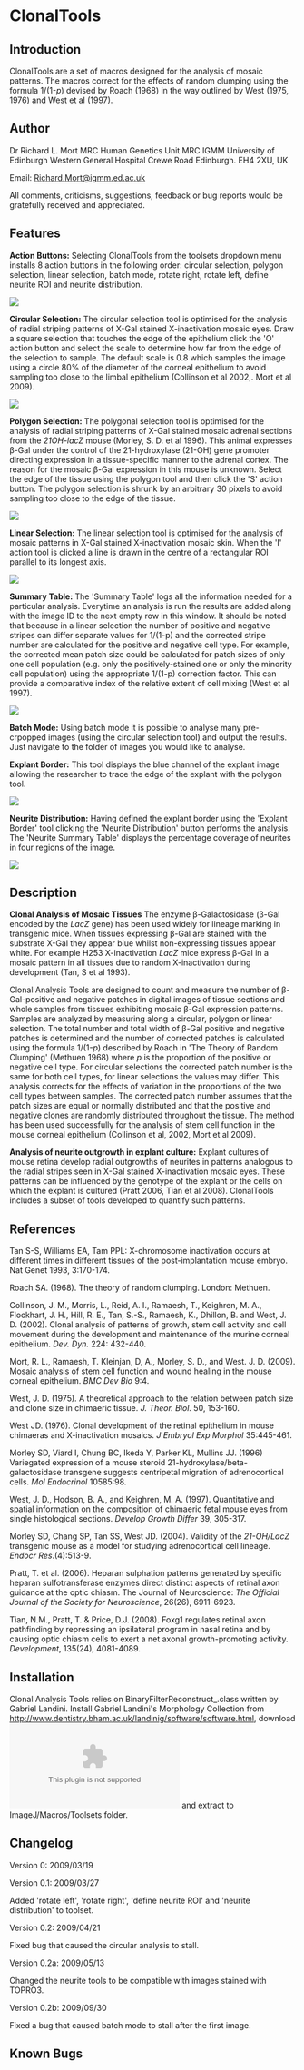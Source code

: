 # ClonalTools

## Introduction

ClonalTools are a set of macros designed for the analysis of mosaic
patterns. The macros correct for the effects of random clumping using
the formula 1/(1-*p*) devised by Roach (1968) in the way outlined by
West (1975, 1976) and West et al (1997).

## Author

Dr Richard L. Mort MRC Human Genetics Unit MRC IGMM University of
Edinburgh Western General Hospital Crewe Road Edinburgh. EH4 2XU, UK

Email: Richard.Mort@igmm.ed.ac.uk

All comments, criticisms, suggestions, feedback or bug reports would be
gratefully received and appreciated.

## Features

**Action Buttons:** Selecting ClonalTools from the toolsets dropdown
menu installs 8 action buttons in the following order: circular
selection, polygon selection, linear selection, batch mode, rotate
right, rotate left, define neurite ROI and neurite distribution.

![](/plugin/analysis/clonaltools/imagej1.png)

**Circular Selection:** The circular selection tool is optimised for the
analysis of radial striping patterns of X-Gal stained X-inactivation
mosaic eyes. Draw a square selection that touches the edge of the
epithelium click the \'O\' action button and select the scale to
determine how far from the edge of the selection to sample. The default
scale is 0.8 which samples the image using a circle 80% of the diameter
of the corneal epithelium to avoid sampling too close to the limbal
epithelium (Collinson et al 2002,. Mort et al 2009).

![](/plugin/analysis/clonaltools/circular-selection2.png)

**Polygon Selection:** The polygonal selection tool is optimised for the
analysis of radial striping patterns of X-Gal stained mosaic adrenal
sections from the *21OH-lacZ* mouse (Morley, S. D. et al 1996). This
animal expresses β-Gal under the control of the 21-hydroxylase (21-OH)
gene promoter directing expression in a tissue-specific manner to the
adrenal cortex. The reason for the mosaic β-Gal expression in this mouse
is unknown. Select the edge of the tissue using the polygon tool and
then click the \'S\' action button. The polygon selection is shrunk by
an arbitrary 30 pixels to avoid sampling too close to the edge of the
tissue.

![](/plugin/analysis/clonaltools/adrenal.png)

**Linear Selection:** The linear selection tool is optimised for the
analysis of mosaic patterns in X-Gal stained X-inactivation mosaic skin.
When the \'I\' action tool is clicked a line is drawn in the centre of a
rectangular ROI parallel to its longest axis.

![](/plugin/analysis/clonaltools/linear-selection2.png)

**Summary Table:** The \'Summary Table\' logs all the information needed
for a particular analysis. Everytime an analysis is run the results are
added along with the image ID to the next empty row in this window. It
should be noted that because in a linear selection the number of
positive and negative stripes can differ separate values for 1/(1-p) and
the corrected stripe number are calculated for the positive and negative
cell type. For example, the corrected mean patch size could be
calculated for patch sizes of only one cell population (e.g. only the
positively-stained one or only the minority cell population) using the
appropriate 1/(1-p) correction factor. This can provide a comparative
index of the relative extent of cell mixing (West et al 1997).

![](/plugin/analysis/clonaltools/summary-table2.png)

**Batch Mode:** Using batch mode it is possible to analyse many
pre-crpopped images (using the circular selection tool) and output the
results. Just navigate to the folder of images you would like to
analyse.

**Explant Border:** This tool displays the blue channel of the explant
image allowing the researcher to trace the edge of the explant with the
polygon tool.

![](/plugin/analysis/clonaltools/neurites.png)

**Neurite Distribution:** Having defined the explant border using the
\'Explant Border\' tool clicking the \'Neurite Distribution\' button
performs the analysis. The \'Neurite Summary Table\' displays the
percentage coverage of neurites in four regions of the image.

![](/plugin/analysis/clonaltools/neurite_summary.png)

## Description

**Clonal Analysis of Mosaic Tissues** The enzyme β-Galactosidase (β-Gal
encoded by the *LacZ* gene) has been used widely for lineage marking in
transgenic mice. When tissues expressing β-Gal are stained with the
substrate X-Gal they appear blue whilst non-expressing tissues appear
white. For example H253 X-inactivation *LacZ* mice express β-Gal in a
mosaic pattern in all tissues due to random X-inactivation during
development (Tan, S et al 1993).

Clonal Analysis Tools are designed to count and measure the number of
β-Gal-positive and negative patches in digital images of tissue sections
and whole samples from tissues exhibiting mosaic β-Gal expression
patterns. Samples are analyzed by measuring along a circular, polygon or
linear selection. The total number and total width of β-Gal positive and
negative patches is determined and the number of corrected patches is
calculated using the formula 1/(1-*p*) described by Roach in \'The
Theory of Random Clumping\' (Methuen 1968) where *p* is the proportion
of the positive or negative cell type. For circular selections the
corrected patch number is the same for both cell types, for linear
selections the values may differ. This analysis corrects for the effects
of variation in the proportions of the two cell types between samples.
The corrected patch number assumes that the patch sizes are equal or
normally distributed and that the positive and negative clones are
randomly distributed throughout the tissue. The method has been used
successfully for the analysis of stem cell function in the mouse corneal
epithelium (Collinson et al, 2002, Mort et al 2009).

**Analysis of neurite outgrowth in explant culture:** Explant cultures
of mouse retina develop radial outgrowths of neurites in patterns
analogous to the radial stripes seen in X-Gal stained X-inactivation
mosaic eyes. These patterns can be influenced by the genotype of the
explant or the cells on which the explant is cultured (Pratt 2006, Tian
et al 2008). ClonalTools includes a subset of tools developed to
quantify such patterns.

## References

Tan S-S, Williams EA, Tam PPL: X-chromosome inactivation occurs at
different times in different tissues of the post-implantation mouse
embryo. Nat Genet 1993, 3:170-174.

Roach SA. (1968). The theory of random clumping. London: Methuen.

Collinson, J. M., Morris, L., Reid, A. I., Ramaesh, T., Keighren, M. A.,
Flockhart, J. H., Hill, R. E., Tan, S.-S., Ramaesh, K., Dhillon, B. and
West, J. D. (2002). Clonal analysis of patterns of growth, stem cell
activity and cell movement during the development and maintenance of the
murine corneal epithelium. *Dev. Dyn.* 224: 432-440.

Mort, R. L., Ramaesh, T. Kleinjan, D, A., Morley, S. D., and West. J. D.
(2009). Mosaic analysis of stem cell function and wound healing in the
mouse corneal epithelium. *BMC Dev Bio* 9:4.

West, J. D. (1975). A theoretical approach to the relation between patch
size and clone size in chimaeric tissue. *J. Theor. Biol.* 50, 153-160.

West JD. (1976). Clonal development of the retinal epithelium in mouse
chimaeras and X-inactivation mosaics. *J Embryol Exp Morphol*
35:445-461.

Morley SD, Viard I, Chung BC, Ikeda Y, Parker KL, Mullins JJ. (1996)
Variegated expression of a mouse steroid 21-hydroxylase/beta-
galactosidase transgene suggests centripetal migration of adrenocortical
cells. *Mol Endocrinol* 10585:98.

West, J. D., Hodson, B. A., and Keighren, M. A. (1997). Quantitative and
spatial information on the composition of chimaeric fetal mouse eyes
from single histological sections. *Develop Growth Differ* 39, 305-317.

Morley SD, Chang SP, Tan SS, West JD. (2004). Validity of the
*21-OH/LacZ* transgenic mouse as a model for studying adrenocortical
cell lineage. *Endocr Res*.(4):513-9.

Pratt, T. et al. (2006). Heparan sulphation patterns generated by
specific heparan sulfotransferase enzymes direct distinct aspects of
retinal axon guidance at the optic chiasm. The Journal of Neuroscience:
*The Official Journal of the Society for Neuroscience*, 26(26),
6911-6923.

Tian, N.M., Pratt, T. & Price, D.J. (2008). Foxg1 regulates retinal axon
pathfinding by repressing an ipsilateral program in nasal retina and by
causing optic chiasm cells to exert a net axonal growth-promoting
activity. *Development*, 135(24), 4081-4089.

## Installation

Clonal Analysis Tools relies on BinaryFilterReconstruct\_.class written
by Gabriel Landini. Install Gabriel Landini\'s Morphology Collection
from <http://www.dentistry.bham.ac.uk/landinig/software/software.html>,
download ![](/plugin/analysis/clonaltools/clonaltools_0.2a.txt.zip) and
extract to ImageJ/Macros/Toolsets folder.

## Changelog

Version 0: 2009/03/19

Version 0.1: 2009/03/27

Added \'rotate left\', \'rotate right\', \'define neurite ROI\' and
\'neurite distribution\' to toolset.

Version 0.2: 2009/04/21

Fixed bug that caused the circular analysis to stall.

Version 0.2a: 2009/05/13

Changed the neurite tools to be compatible with images stained with
TOPRO3.

Version 0.2b: 2009/09/30

Fixed a bug that caused batch mode to stall after the first image.

## Known Bugs
